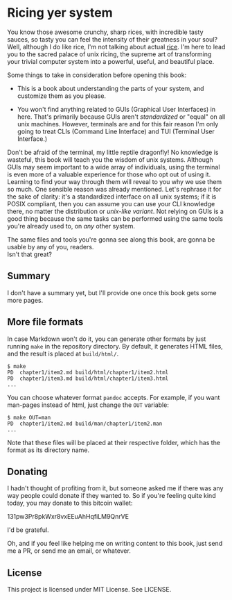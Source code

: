 # Ricing yer system

You know those awesome crunchy, sharp rices, with incredible
tasty sauces, so tasty you can feel the intensity of
their greatness in your soul? Well, although I do like
rice, I'm not talking about actual
[rice](http://i.imgur.com/n3pz44B.png). I'm here to lead you
to the sacred palace of unix ricing, the supreme art of transforming
your trivial computer system into a powerful, useful, and beautiful
place.

Some things to take in consideration before opening this book:

* This is a book about understanding the parts of your system,
and customize them as you please.

* You won't find anything related to GUIs (Graphical User Interfaces) in here.
That's primarily because GUIs aren't *standardized* or "equal"
on all unix machines. However, terminals are and for this fair reason
I'm only going to treat CLIs (Command Line Interface)
and TUI (Terminal User Interface.)

Don't be afraid of the terminal, my little reptile dragonfly!
No knowledge is wasteful, this book will teach you the wisdom of unix systems.
Although GUIs may seem important to a wide array of individuals,
using the terminal is even more of a valuable experience for those who opt
out of using it. Learning to find your way through them will reveal
to you why we use them so much.
One sensible reason was already mentioned. Let's rephrase it for the sake of
clarity: it's a standardized interface
on all unix systems; if it is POSIX compliant, then you can assume you can use your CLI knowledge
there, no matter the distribution or *unix-like variant*.
Not relying on GUIs is a good thing because the same tasks
can be performed using the same tools you're already
used to, on _any_ other system.

The same files and tools you're gonna see along this book,
are gonna be usable by any of you, readers.  
Isn't that great?

## Summary

I don't have a summary yet, but I'll provide one once this
book gets some more pages.

## More file formats

In case Markdown won't do it, you can generate other formats
by just running `make` in the repository directory. By default,
it generates HTML files, and the result is placed at `build/html/`.

    $ make
    PD  chapter1/item2.md build/html/chapter1/item2.html
    PD  chapter1/item3.md build/html/chapter1/item3.html
    ...

You can choose whatever format `pandoc` accepts. For example,
if you want man-pages instead of html, just change the `OUT` variable:

    $ make OUT=man
    PD  chapter1/item2.md build/man/chapter1/item2.man
    ...

Note that these files will be placed at their respective
folder, which has the format as its directory name.

## Donating

I hadn't thought of profiting from it, but someone asked me if there
was any way people could donate if they wanted to. So if you're feeling
quite kind today, you may donate to this bitcoin wallet:

131pw3Pr8pkWxr8vxEEuAhHqfiLM9QnrVE

I'd be grateful.

Oh, and if you feel like helping me on writing content to this
book, just send me a PR, or send me an email, or whatever.

## License

This project is licensed under MIT License. See LICENSE.


